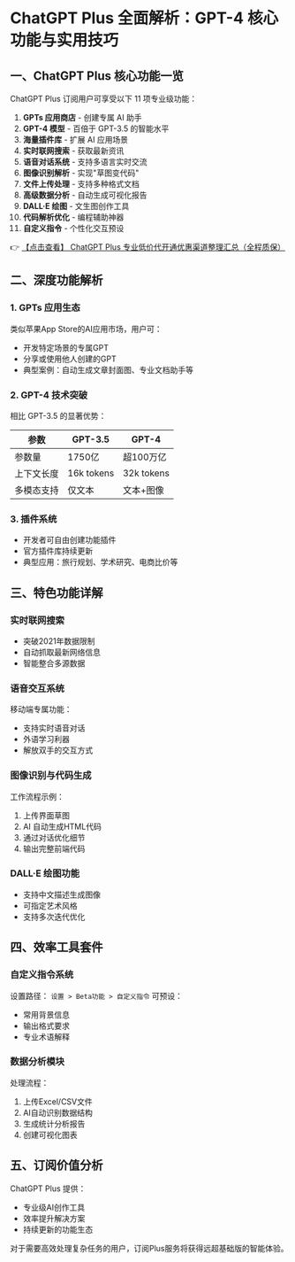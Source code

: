 # ChatGPT Plus 全面解析：GPT-4 核心功能与实用技巧

## 一、ChatGPT Plus 核心功能一览

ChatGPT Plus 订阅用户可享受以下 11 项专业级功能：

1. **GPTs 应用商店** - 创建专属 AI 助手
2. **GPT-4 模型** - 百倍于 GPT-3.5 的智能水平
3. **海量插件库** - 扩展 AI 应用场景
4. **实时联网搜索** - 获取最新资讯
5. **语音对话系统** - 支持多语言实时交流
6. **图像识别解析** - 实现"草图变代码"
7. **文件上传处理** - 支持多种格式文档
8. **高级数据分析** - 自动生成可视化报告
9. **DALL·E 绘图** - 文生图创作工具
10. **代码解析优化** - 编程辅助神器
11. **自定义指令** - 个性化交互预设

👉 [【点击查看】 ChatGPT Plus 专业低价代开通优惠渠道整理汇总（全程质保）](https://bit.ly/DaiKai)

## 二、深度功能解析

### 1. GPTs 应用生态
类似苹果App Store的AI应用市场，用户可：
- 开发特定场景的专属GPT
- 分享或使用他人创建的GPT
- 典型案例：自动生成文章封面图、专业文档助手等

### 2. GPT-4 技术突破
相比 GPT-3.5 的显著优势：

| 参数        | GPT-3.5       | GPT-4         |
|------------|--------------|---------------|
| 参数量      | 1750亿       | 超100万亿     |
| 上下文长度  | 16k tokens   | 32k tokens    |
| 多模态支持  | 仅文本       | 文本+图像      |

### 3. 插件系统
- 开发者可自由创建功能插件
- 官方插件库持续更新
- 典型应用：旅行规划、学术研究、电商比价等

## 三、特色功能详解

### 实时联网搜索
- 突破2021年数据限制
- 自动抓取最新网络信息
- 智能整合多源数据

### 语音交互系统
移动端专属功能：
- 支持实时语音对话
- 外语学习利器
- 解放双手的交互方式

### 图像识别与代码生成
工作流程示例：
1. 上传界面草图
2. AI 自动生成HTML代码
3. 通过对话优化细节
4. 输出完整前端代码

### DALL·E 绘图功能
- 支持中文描述生成图像
- 可指定艺术风格
- 支持多次迭代优化

## 四、效率工具套件

### 自定义指令系统
设置路径：
`设置 > Beta功能 > 自定义指令`
可预设：
- 常用背景信息
- 输出格式要求
- 专业术语解释

### 数据分析模块
处理流程：
1. 上传Excel/CSV文件
2. AI自动识别数据结构
3. 生成统计分析报告
4. 创建可视化图表

## 五、订阅价值分析
ChatGPT Plus 提供：
- 专业级AI创作工具
- 效率提升解决方案
- 持续更新的功能生态

对于需要高效处理复杂任务的用户，订阅Plus服务将获得远超基础版的智能体验。
